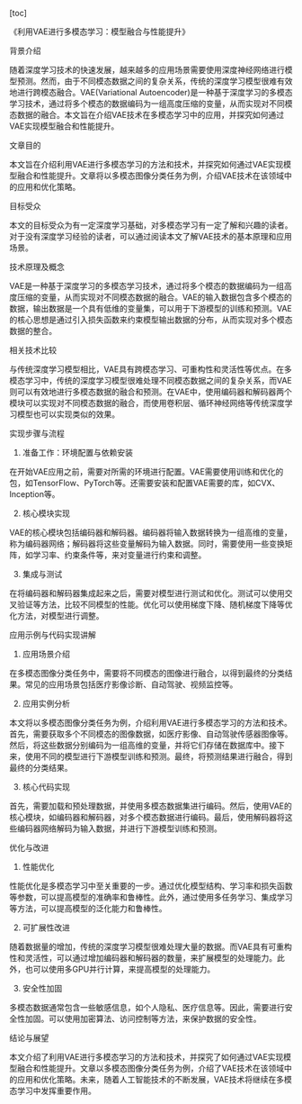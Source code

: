 
[toc]                    
                
                
《利用VAE进行多模态学习：模型融合与性能提升》

背景介绍

随着深度学习技术的快速发展，越来越多的应用场景需要使用深度神经网络进行模型预测。然而，由于不同模态数据之间的复杂关系，传统的深度学习模型很难有效地进行跨模态融合。VAE(Variational Autoencoder)是一种基于深度学习的多模态学习技术，通过将多个模态的数据编码为一组高度压缩的变量，从而实现对不同模态数据的融合。本文旨在介绍VAE技术在多模态学习中的应用，并探究如何通过VAE实现模型融合和性能提升。

文章目的

本文旨在介绍利用VAE进行多模态学习的方法和技术，并探究如何通过VAE实现模型融合和性能提升。文章将以多模态图像分类任务为例，介绍VAE技术在该领域中的应用和优化策略。

目标受众

本文的目标受众为有一定深度学习基础，对多模态学习有一定了解和兴趣的读者。对于没有深度学习经验的读者，可以通过阅读本文了解VAE技术的基本原理和应用场景。

技术原理及概念

VAE是一种基于深度学习的多模态学习技术，通过将多个模态的数据编码为一组高度压缩的变量，从而实现对不同模态数据的融合。VAE的输入数据包含多个模态的数据，输出数据是一个具有低维的变量集，可以用于下游模型的训练和预测。VAE的核心思想是通过引入损失函数来约束模型输出数据的分布，从而实现对多个模态数据的整合。

相关技术比较

与传统深度学习模型相比，VAE具有跨模态学习、可重构性和灵活性等优点。在多模态学习中，传统的深度学习模型很难处理不同模态数据之间的复杂关系，而VAE则可以有效地进行多模态数据的融合和预测。在VAE中，使用编码器和解码器两个模块可以实现对不同模态数据的融合，而使用卷积层、循环神经网络等传统深度学习模型也可以实现类似的效果。

实现步骤与流程

1. 准备工作：环境配置与依赖安装

在开始VAE应用之前，需要对所需的环境进行配置。VAE需要使用训练和优化的包，如TensorFlow、PyTorch等。还需要安装和配置VAE需要的库，如CVX、Inception等。

2. 核心模块实现

VAE的核心模块包括编码器和解码器。编码器将输入数据转换为一组高维的变量，称为编码器网络；解码器将这些变量解码为输入数据。同时，需要使用一些变换矩阵，如学习率、约束条件等，来对变量进行约束和调整。

3. 集成与测试

在将编码器和解码器集成起来之后，需要对模型进行测试和优化。测试可以使用交叉验证等方法，比较不同模型的性能。优化可以使用梯度下降、随机梯度下降等优化方法，对模型进行调整。

应用示例与代码实现讲解

1. 应用场景介绍

在多模态图像分类任务中，需要将不同模态的图像进行融合，以得到最终的分类结果。常见的应用场景包括医疗影像诊断、自动驾驶、视频监控等。

2. 应用实例分析

本文将以多模态图像分类任务为例，介绍利用VAE进行多模态学习的方法和技术。首先，需要获取多个不同模态的图像数据，如医疗影像、自动驾驶传感器图像等。然后，将这些数据分别编码为一组高维的变量，并将它们存储在数据库中。接下来，使用不同的模型进行下游模型训练和预测。最终，将预测结果进行融合，得到最终的分类结果。

3. 核心代码实现

首先，需要加载和预处理数据，并使用多模态数据集进行编码。然后，使用VAE的核心模块，如编码器和解码器，对多个模态数据进行编码。最后，使用解码器将这些编码器网络解码为输入数据，并进行下游模型训练和预测。



优化与改进

1. 性能优化

性能优化是多模态学习中至关重要的一步。通过优化模型结构、学习率和损失函数等参数，可以提高模型的准确率和鲁棒性。此外，通过使用多任务学习、集成学习等方法，可以提高模型的泛化能力和鲁棒性。

2. 可扩展性改进

随着数据量的增加，传统的深度学习模型很难处理大量的数据。而VAE具有可重构性和灵活性，可以通过增加编码器和解码器的数量，来扩展模型的处理能力。此外，也可以使用多GPU并行计算，来提高模型的处理能力。

3. 安全性加固

多模态数据通常包含一些敏感信息，如个人隐私、医疗信息等。因此，需要进行安全性加固。可以使用加密算法、访问控制等方法，来保护数据的安全性。

结论与展望

本文介绍了利用VAE进行多模态学习的方法和技术，并探究了如何通过VAE实现模型融合和性能提升。文章以多模态图像分类任务为例，介绍了VAE技术在该领域中的应用和优化策略。未来，随着人工智能技术的不断发展，VAE技术将继续在多模态学习中发挥重要作用。

